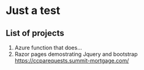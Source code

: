 # Just a test

## List of projects

1) Azure function that does...
1) Razor pages demostrating Jquery and bootstrap https://ccparequests.summit-mortgage.com/
